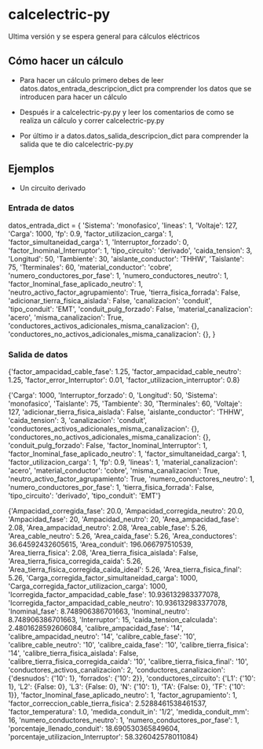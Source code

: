 # calcelectric-py
Ultima versión y se espera general para cálculos eléctricos

## Cómo hacer un cálculo

- Para hacer un cálculo primero debes de leer datos.datos_entrada_descripcion_dict pra comprender los datos que se introducen para hacer un cálculo

- Después ir a calcelectric-py.py y leer los comentarios de como se realiza un cálculo y correr calcelectric-py.py

- Por último ir a datos.datos_salida_descripcion_dict para comprender la salida que te dio calcelectric-py.py

## Ejemplos
- Un circuito derivado

### Entrada de datos
datos_entrada_dict = {
'Sistema': 'monofasico',
'lineas': 1,
'Voltaje': 127,
'Carga': 1000,
'fp': 0.9,
'factor_utilizacion_carga': 1,
'factor_simultaneidad_carga': 1,
'Interruptor_forzado': 0,
'factor_Inominal_Interruptor': 1,
'tipo_circuito': 'derivado',
'caida_tension': 3,
'Longitud': 50,
'Tambiente': 30,
'aislante_conductor': 'THHW',
'Taislante': 75,
'Tterminales': 60,
'material_conductor': 'cobre',
'numero_conductores_por_fase': 1,
'numero_conductores_neutro': 1,
'factor_Inominal_fase_aplicado_neutro': 1,
'neutro_activo_factor_agrupamiento': True,
'tierra_fisica_forrada': False,
'adicionar_tierra_fisica_aislada': False, 
'canalizacion': 'conduit',
'tipo_conduit': 'EMT',
'conduit_pulg_forzado': False,
'material_canalizacion': 'acero',
'misma_canalizacion': True,
'conductores_activos_adicionales_misma_canalizacion': {},
'conductores_no_activos_adicionales_misma_canalizacion': {},
}

### Salida de datos
{'factor_ampacidad_cable_fase': 1.25,
 'factor_ampacidad_cable_neutro': 1.25,
 'factor_error_Interruptor': 0.01,
 'factor_utilizacion_interruptor': 0.8}

{'Carga': 1000,
 'Interruptor_forzado': 0,
 'Longitud': 50,
 'Sistema': 'monofasico',
 'Taislante': 75,
 'Tambiente': 30,
 'Tterminales': 60,
 'Voltaje': 127,
 'adicionar_tierra_fisica_aislada': False,
 'aislante_conductor': 'THHW',
 'caida_tension': 3,
 'canalizacion': 'conduit',
 'conductores_activos_adicionales_misma_canalizacion': {},
 'conductores_no_activos_adicionales_misma_canalizacion': {},
 'conduit_pulg_forzado': False,
 'factor_Inominal_Interruptor': 1,
 'factor_Inominal_fase_aplicado_neutro': 1,
 'factor_simultaneidad_carga': 1,
 'factor_utilizacion_carga': 1,
 'fp': 0.9,
 'lineas': 1,
 'material_canalizacion': 'acero',
 'material_conductor': 'cobre',
 'misma_canalizacion': True,
 'neutro_activo_factor_agrupamiento': True,
 'numero_conductores_neutro': 1,
 'numero_conductores_por_fase': 1,
 'tierra_fisica_forrada': False,
 'tipo_circuito': 'derivado',
 'tipo_conduit': 'EMT'}

{'Ampacidad_corregida_fase': 20.0,
 'Ampacidad_corregida_neutro': 20.0,
 'Ampacidad_fase': 20,
 'Ampacidad_neutro': 20,
 'Area_ampacidad_fase': 2.08,
 'Area_ampacidad_neutro': 2.08,
 'Area_cable_fase': 5.26,
 'Area_cable_neutro': 5.26,
 'Area_caida_fase': 5.26,
 'Area_conductores': 36.64592432605615,
 'Area_conduit': 196.066797510539,
 'Area_tierra_fisica': 2.08,
 'Area_tierra_fisica_aislada': False,
 'Area_tierra_fisica_corregida_caida': 5.26,
 'Area_tierra_fisica_corregida_caida_ideal': 5.26,
 'Area_tierra_fisica_final': 5.26,
 'Carga_corregida_factor_simultaneidad_carga': 1000,
 'Carga_corregida_factor_utilizacion_carga': 1000,
 'Icorregida_factor_ampacidad_cable_fase': 10.936132983377078,
 'Icorregida_factor_ampacidad_cable_neutro': 10.936132983377078,
 'Inominal_fase': 8.748906386701663,
 'Inominal_neutro': 8.748906386701663,
 'Interruptor': 15,
 'caida_tension_calculada': 2.4801628592606084,
 'calibre_ampacidad_fase': '14',
 'calibre_ampacidad_neutro': '14',
 'calibre_cable_fase': '10',
 'calibre_cable_neutro': '10',
 'calibre_caida_fase': '10',
 'calibre_tierra_fisica': '14',
 'calibre_tierra_fisica_aislada': False,
 'calibre_tierra_fisica_corregida_caida': '10',
 'calibre_tierra_fisica_final': '10',
 'conductores_activos_canalizacion': 2,
 'conductores_canalizacion': {'desnudos': {'10': 1}, 'forrados': {'10': 2}},
 'conductores_circuito': {'L1': {'10': 1},
                          'L2': {False: 0},
                          'L3': {False: 0},
                          'N': {'10': 1},
                          'TA': {False: 0},
                          'TF': {'10': 1}},
 'factor_Inominal_fase_aplicado_neutro': 1,
 'factor_agrupamiento': 1,
 'factor_correccion_cable_tierra_fisica': 2.5288461538461537,
 'factor_temperatura': 1.0,
 'medida_conduit_in': '1/2',
 'medida_conduit_mm': 16,
 'numero_conductores_neutro': 1,
 'numero_conductores_por_fase': 1,
 'porcentaje_llenado_conduit': 18.690530365849604,
 'porcentaje_utilizacion_Interruptor': 58.326042578011084}
